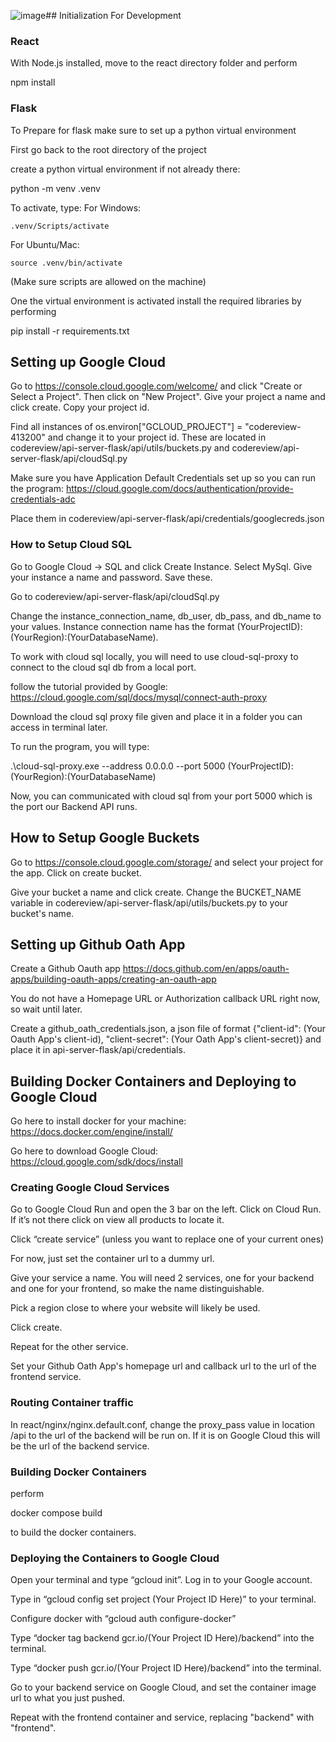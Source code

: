 ![image](https://github.com/fnkzhang/codereview/assets/87836307/2547b09d-b402-43e6-9c7b-928510f4579a)## Initialization For Development
### React
With Node.js installed, move to the react directory folder and perform

npm install 


### Flask
To Prepare for flask make sure to set up a python virtual environment

First go back to the root directory of the project

create a python virtual environment if not already there:

python -m venv .venv

To activate, type:
For Windows:

    .venv/Scripts/activate
For Ubuntu/Mac:

    source .venv/bin/activate
(Make sure scripts are allowed on the machine)

One the virtual environment is activated install the required libraries by performing 

pip install -r requirements.txt

## Setting up Google Cloud

Go to https://console.cloud.google.com/welcome/ and click "Create or Select a Project". Then click on "New Project". Give your project a name and click create. Copy your project id.

Find all instances of os.environ["GCLOUD_PROJECT"] = "codereview-413200" and change it to your project id. These are located in codereview/api-server-flask/api/utils/buckets.py and codereview/api-server-flask/api/cloudSql.py

Make sure you have Application Default Credentials set up so you can run the program: https://cloud.google.com/docs/authentication/provide-credentials-adc 

Place them in codereview/api-server-flask/api/credentials/googlecreds.json

### How to Setup Cloud SQL

Go to Google Cloud -> SQL and click Create Instance. Select MySql. Give your instance a name and password. Save these.

Go to codereview/api-server-flask/api/cloudSql.py

Change the instance_connection_name, db_user, db_pass, and db_name to your values. Instance connection name has the format (YourProjectID):(YourRegion):(YourDatabaseName).

To work with cloud sql locally, you will need to use cloud-sql-proxy to connect to the cloud sql db from a local port.

follow the tutorial provided by Google: https://cloud.google.com/sql/docs/mysql/connect-auth-proxy

Download the cloud sql proxy file given and place it in a folder you can access in terminal later.

To run the program, you will type:

.\cloud-sql-proxy.exe --address 0.0.0.0 --port 5000 (YourProjectID):(YourRegion):(YourDatabaseName)

Now, you can communicated with cloud sql from your port 5000 which is the port our Backend API runs.

## How to Setup Google Buckets
Go to https://console.cloud.google.com/storage/ and select your project for the app. Click on create bucket.

Give your bucket a name and click create. Change the BUCKET_NAME variable in codereview/api-server-flask/api/utils/buckets.py to your bucket's name.

## Setting up Github Oath App

Create a Github Oauth app https://docs.github.com/en/apps/oauth-apps/building-oauth-apps/creating-an-oauth-app

You do not have a Homepage URL or Authorization callback URL right now, so wait until later.

Create a github_oath_credentials.json, a json file of format {"client-id": (Your Oauth App's client-id), "client-secret":  (Your Oath App's client-secret)} and place it in api-server-flask/api/credentials.

## Building Docker Containers and Deploying to Google Cloud
Go here to install docker for your machine: https://docs.docker.com/engine/install/

Go here to download Google Cloud: https://cloud.google.com/sdk/docs/install

### Creating Google Cloud Services
Go to Google Cloud Run and open the 3 bar on the left. Click on Cloud Run. If it’s not there click on view all products to locate it.

Click “create service” (unless you want to replace one of your current ones)

For now, just set the container url to a dummy url.

Give your service a name. You will need 2 services, one for your backend and one for your frontend, so make the name distinguishable.

Pick a region close to where your website will likely be used.

Click create.

Repeat for the other service.

Set your Github Oath App's homepage url and callback url to the url of the frontend service.

### Routing Container traffic
In react/nginx/nginx.default.conf, change the proxy_pass value in location /api to the url of the backend will be run on. If it is on Google Cloud this will be the url of the backend service.

### Building Docker Containers
perform

docker compose build

to build the docker containers.

### Deploying the Containers to Google Cloud

Open your terminal and type “gcloud init”. Log in to your Google account.

Type in “gcloud config set project (Your Project ID Here)” to your terminal.

Configure docker with “gcloud auth configure-docker” 

Type “docker tag backend gcr.io/(Your Project ID Here)/backend” into the terminal.

Type “docker push gcr.io/(Your Project ID Here)/backend” into the terminal.

Go to your backend service on Google Cloud, and set the container image url to what you just pushed.

Repeat with the frontend container and service, replacing "backend" with "frontend".
